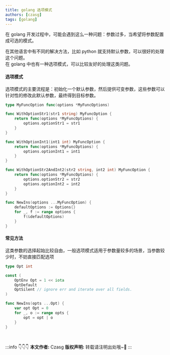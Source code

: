 ```yaml
---
title: golang 选项模式
authors: [czasg]
tags: [golang]
---
```


在 golang 开发过程中，可能会遇到这么一种问题：参数过多，当希望将参数配置成可选的模式。    

在其他语言中有不同的解决方法，比如 python 就支持默认参数，可以很好的处理这个问题。      
在 golang 中也有一种选项模式，可以比较友好的处理这类问题。   

<!--truncate-->

#### 选项模式
选项模式的主要流程是：初始化一个默认参数，然后提供可变参数，这些参数可以针对性的修改此默认参数，最终得到目标参数。

```go
type MyFuncOption func(options *MyFuncOptions)

func WithOptionStr1(str1 string) MyFuncOption {
    return func(options *MyFuncOptions) {
        options.optionStr1 = str1
    }
}

func WithOptionInt1(int1 int) MyFuncOption {
    return func(options *MyFuncOptions) {
        options.optionInt1 = int1
    }
}

func WithOptionStr2AndInt2(str2 string, int2 int) MyFuncOption {
    return func(options *MyFuncOptions) {
        options.optionStr2 = str2
        options.optionInt2 = int2
    }
}

func NewIns(options ...MyFuncOption) {
    defaultOptions := Options{}
    for _, f := range options {
        f(&defaultOptions)
    }
}
```

#### 常见方法
这类参数的选择起始比较自由，一般选项模式适用于参数量较多的场景，当参数较少时，不妨直接匹配选项
```go
type Opt int

const (
    OptEnv Opt = 1 << iota
    OptDefault
    OptSilent // ignore err and iterate over all fields.
)

func NewIns(opts ...Opt) {
    var opt Opt = 0
    for _, o := range opts {
        opt = opt | o
    }
}
```

<br/>

:::info 👇👇👇
**本文作者:** Czasg
**版权声明:** 转载请注明出处哦~👮‍
:::